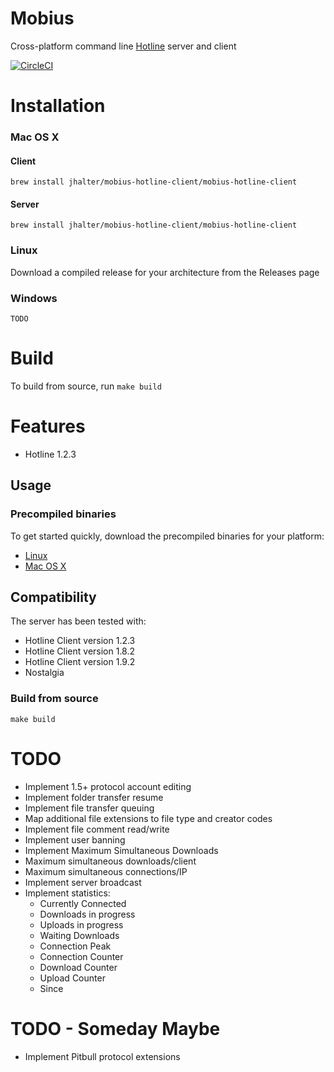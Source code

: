# Mobius

Cross-platform command line [Hotline](https://en.wikipedia.org/wiki/Hotline_Communications) server and client

[![CircleCI](https://circleci.com/gh/jhalter/mobius/tree/master.svg?style=svg&circle-token=7123999e4511cf3eb93d76de98b614a803207bea)](https://circleci.com/gh/jhalter/mobius/tree/master)

# Installation

### Mac OS X

#### Client

    brew install jhalter/mobius-hotline-client/mobius-hotline-client

#### Server

    brew install jhalter/mobius-hotline-client/mobius-hotline-client

### Linux

Download a compiled release for your architecture from the Releases page

### Windows

    TODO

# Build

To build from source, run
`make build`

# Features

* Hotline 1.2.3

## Usage

### Precompiled binaries
To get started quickly, download the precompiled binaries for your platform:

* [Linux]()
* [Mac OS X]()

## Compatibility

The server has been tested with:
 * Hotline Client version 1.2.3
 * Hotline Client version 1.8.2   
 * Hotline Client version 1.9.2
 * Nostalgia

### Build from source

	make build


# TODO

* Implement 1.5+ protocol account editing
* Implement folder transfer resume
* Implement file transfer queuing
* Map additional file extensions to file type and creator codes
* Implement file comment read/write
* Implement user banning
* Implement Maximum Simultaneous Downloads
* Maximum simultaneous downloads/client
* Maximum simultaneous connections/IP
* Implement server broadcast
* Implement statistics:
    * Currently Connected
    * Downloads in progress
    * Uploads in progress
    * Waiting Downloads
    * Connection Peak
    * Connection Counter
    * Download Counter
    * Upload Counter
    * Since


# TODO - Someday Maybe

* Implement Pitbull protocol extensions